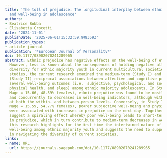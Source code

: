 ```yaml
---
title: 'The toll of prejudice: The longitudinal interplay between ethnic prejudice
  and well-being in adolescence'
authors:
- Beatrice Bobba
- Elisabetta Crocetti
date: '2024-11-01'
publishDate: '2025-06-01T15:32:59.908359Z'
publication_types:
- article-journal
publication: '*European Journal of Personality*'
doi: 10.1177/08902070241289965
abstract: Ethnic prejudice has negative effects on the well-being of ethnic minorities.
  However, less is known about the consequences of holding negative attitudes toward
  diversity for ethnic majority youth in current multicultural societies. Across two
  studies, the current research examined the medium-term (Study I) and day-to-day
  (Study II) reciprocal associations between affective and cognitive prejudice and
  several well-being outcomes (i.e., subjective, psychological, and social well-being,
  physical health, and sleep) among ethnic majority adolescents. In Study I (N = 1103;
  Mage = 15.66, 48.59% females), ethnic prejudice was found to be mostly linked longitudinally
  and concurrently to decreases in well-being indicators, although with a few exceptions,
  at both the within- and between-person levels. Conversely, in Study II (N = 458;
  Mage = 15.59, 54.77% females), poorer subjective well-being and physical health
  were associated with increases in prejudice on the next day. Together, these ﬁndings
  suggest a spiraling effect whereby poor well-being leads to short-term increases
  in prejudice, which in turn contribute to medium-term decreases in well-being. Overall,
  this research highlights for the ﬁrst time the intertwined nature of prejudice and
  well-being among ethnic majority youth and suggests the need to support adolescents
  in navigating the diversity of current societies.
links:
- name: URL
  url: https://journals.sagepub.com/doi/10.1177/08902070241289965
---
```

